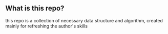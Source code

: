 ## What is this repo?
this repo is a collection of necessary data structure and algorithm, created mainly for refreshing the author's skills
